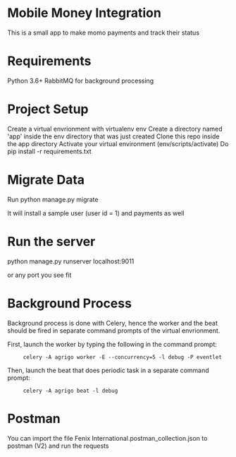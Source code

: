# Mobile Money Integration
This is a small app to make momo payments and track their status

# Requirements

Python 3.6+
RabbitMQ for background processing

# Project Setup

Create a virtual envrionment with virtualenv env
Create a directory named 'app' inside the env directory that was just created
Clone this repo inside the app directory
Activate your virtual environment (env/scripts/activate)
Do pip install -r requirements.txt

# Migrate Data

Run python manage.py migrate

It will install a sample user (user id = 1) and payments as well

# Run the server

python manage.py runserver localhost:9011

or any port you see fit

# Background Process

Background process is done with Celery, hence the worker and the beat should be fired in separate command prompts of the virtual envrionment.

First, launch the worker by typing the following in the command prompt:

         celery -A agrigo worker -E --concurrency=5 -l debug -P eventlet
         
Then, launch the beat that does periodic task in a separate command prompt:

         celery -A agrigo beat -l debug
         
# Postman

You can import the file  Fenix International.postman_collection.json to postman (V2) and run the requests

